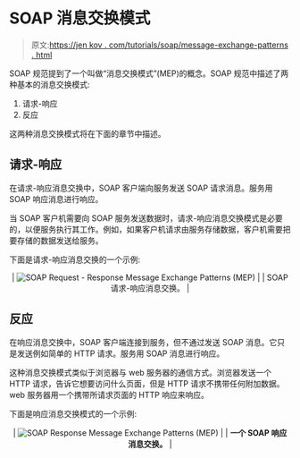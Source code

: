 # SOAP 消息交换模式

> 原文:[https://jen kov . com/tutorials/soap/message-exchange-patterns . html](https://jenkov.com/tutorials/soap/message-exchange-patterns.html)

SOAP 规范提到了一个叫做“消息交换模式”(MEP)的概念。SOAP 规范中描述了两种基本的消息交换模式:

1.  请求-响应
2.  反应

这两种消息交换模式将在下面的章节中描述。

## 请求-响应

在请求-响应消息交换中，SOAP 客户端向服务发送 SOAP 请求消息。服务用 SOAP 响应消息进行响应。

当 SOAP 客户机需要向 SOAP 服务发送数据时，请求-响应消息交换模式是必要的，以便服务执行其工作。例如，如果客户机请求由服务存储数据，客户机需要把要存储的数据发送给服务。

下面是请求-响应消息交换的一个示例:

<center>

| ![SOAP Request - Response Message Exchange Patterns (MEP)](../Images/de12f2065cb6c9c909a98cbf13a4857a.png) |
| SOAP 请求-响应消息交换。 |

</center>

## 反应

在响应消息交换中，SOAP 客户端连接到服务，但不通过发送 SOAP 消息。它只是发送例如简单的 HTTP 请求。服务用 SOAP 消息进行响应。

这种消息交换模式类似于浏览器与 web 服务器的通信方式。浏览器发送一个 HTTP 请求，告诉它想要访问什么页面，但是 HTTP 请求不携带任何附加数据。web 服务器用一个携带所请求页面的 HTTP 响应来响应。

下面是响应消息交换模式的一个示例:

<center>

| ![SOAP Response Message Exchange Patterns (MEP)](../Images/ef2595d0f1ef3411422f50d8fc2677f4.png) |
| **一个 SOAP 响应消息交换。** |

</center>